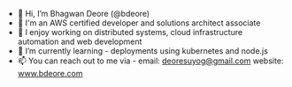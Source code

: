 - 👋 Hi, I’m Bhagwan Deore (@bdeore)
- 🏅 I'm an AWS certified developer and solutions architect associate
- 👀 I enjoy working on distributed systems, cloud infrastructure automation and web development
- 🌱 I’m currently learning - deployments using kubernetes and node.js
- 📫 You can reach out to me via - email: deoresuyog@gmail.com website: www.bdeore.com


